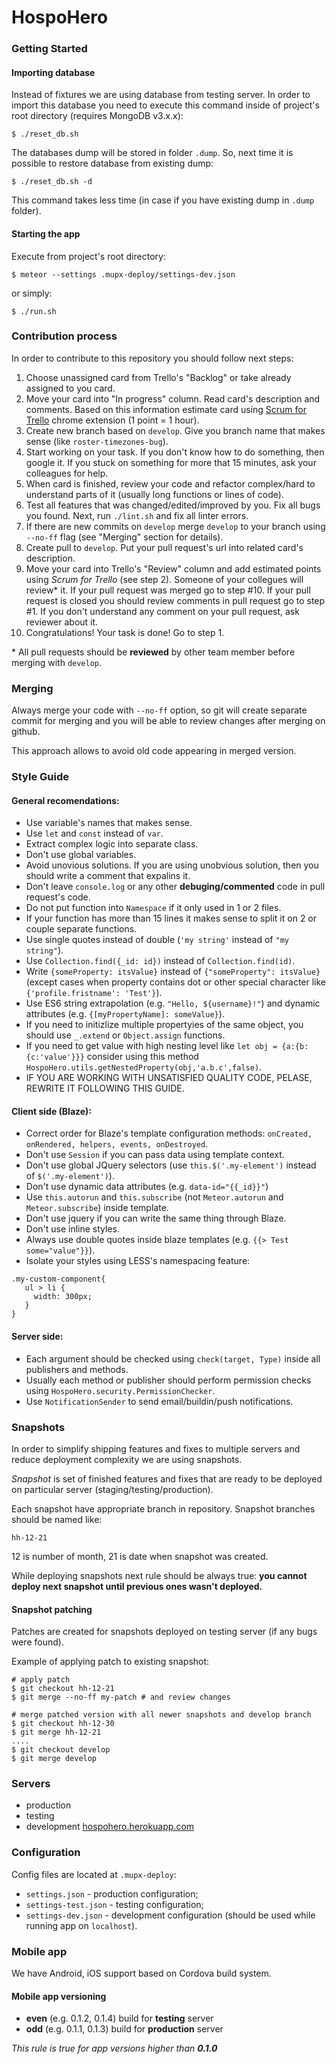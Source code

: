 # HospoHero

### Getting Started
#### Importing database

Instead of fixtures we are using database from testing server. In order to import this database you need to execute this command inside of project's root directory (requires MongoDB v3.x.x):

```
$ ./reset_db.sh
```

The databases dump will be stored in folder `.dump`. So, next time it is possible to restore database from existing dump:

```
$ ./reset_db.sh -d
```

This command takes less time (in case if you have existing dump in `.dump` folder).

#### Starting the app

Execute from project's root directory:

```
$ meteor --settings .mupx-deploy/settings-dev.json
```

or simply:

```
$ ./run.sh
```

### Contribution process

In order to contribute to this repository you should follow next steps:

1. Choose unassigned card from Trello's "Backlog" or take already assigned to you card.
2. Move your card into "In progress" column. Read card's description and comments. Based on this information estimate card using [Scrum for Trello](https://chrome.google.com/webstore/detail/scrum-for-trello/jdbcdblgjdpmfninkoogcfpnkjmndgje?hl=en) chrome extension (1 point = 1 hour). 
3. Create new branch based on `develop`. Give you branch name that makes sense (like `roster-timezones-bug`).
4. Start working on your task. If you don't know how to do something, then google it. If you stuck on something for more that 15 minutes, ask your colleagues for help. 
5. When card is finished, review your code and refactor complex/hard to understand parts of it (usually long functions or lines of code).
6. Test all features that was changed/edited/improved by you. Fix all bugs you found. Next, run `./lint.sh` and fix all linter errors.
7. If there are new commits on `develop` merge `develop` to your branch using `--no-ff` flag (see "Merging" section for details).
8. Create pull to `develop`. Put your pull request's url into related card's description.
9. Move your card into Trello's "Review" column and add estimated points using *Scrum for Trello* (see step 2). Someone of your collegues will review\* it. If your pull request was merged go to step #10. If your pull request is closed you should review comments in pull request go to step #1. If you don't understand any comment on your pull request, ask reviewer about it.
10. Congratulations! Your task is done! Go to step 1.

\* All pull requests should be __reviewed__ by other team member before merging with `develop`.


### Merging

Always merge your code with `--no-ff` option, so git will create separate commit for merging and you will be able to review changes after merging on github.

This approach allows to avoid old code appearing in merged version.


### Style Guide

#### General recomendations: 

* Use variable's names that makes sense.
* Use `let` and `const` instead of `var`.
* Extract complex logic into separate class.
* Don't use global variables.
* Avoid unovious solutions. If you are using unobvious solution, then you should write a comment that expalins it.
* Don't leave `console.log` or any other __debuging/commented__ code in pull request's code.
* Do not put function into `Namespace` if it only used in 1 or 2 files.
* If your function has more than 15 lines it makes sense to split it on 2 or couple separate functions.
* Use single quotes instead of double (`'my string'` instead of `"my string"`).
* Use `Collection.find({_id: id})` instead of `Collection.find(id)`.
* Write `{someProperty: itsValue}` instead of `{"someProperty": itsValue}` (except cases when property contains dot or other special character like `{'profile.fristname': 'Test'}`).
* Use ES6 string extrapolation (e.g. `"Hello, ${username}!"`) and dynamic attributes (e.g. `{[myPropertyName]: someValue}`).
* If you need to initizlize multiple propertyies of the same object, you should use `_.extend` or `Object.assign` functions.
* If you need to get value with high nesting level like `let obj = {a:{b:{c:'value'}}}` consider using this method `HospoHero.utils.getNestedProperty(obj,'a.b.c',false)`. 
* IF YOU ARE WORKING WITH UNSATISFIED QUALITY CODE, PELASE, REWRITE IT FOLLOWING THIS GUIDE.

#### Client side (Blaze):

* Correct order for Blaze's template configuration methods: `onCreated, onRendered, helpers, events, onDestroyed`.
* Don't use `Session` if you can pass data using template context.
* Don't use global JQuery selectors (use `this.$('.my-element')` instead of `$('.my-element')`).
* Don't use dynamic data attributes (e.g. `data-id="{{_id}}"`)
* Use `this.autorun` and `this.subscribe` (not `Meteor.autorun` and `Meteor.subscribe`) inside template.
* Don't use jquery if you can write the same thing through Blaze.
* Don't use inline styles.
* Always use double quotes inside blaze templates (e.g. `{{> Test some="value"}}`).
* Isolate your styles using LESS's namespacing feature:

```
.my-custom-component{
   ul > li {
     width: 300px;
   }
}
```

#### Server side:

* Each argument should be checked using `check(target, Type)` inside all publishers and methods.
* Usually each method or publisher should perform permission checks using `HospoHero.security.PermissionChecker`.
* Use `NotificationSender` to send email/buildin/push notifications.


### Snapshots

In order to simplify shipping features and fixes to multiple servers and reduce deployment complexity we are using snapshots.

*Snapshot* is set of finished features and fixes that are ready to be deployed on particular server (staging/testing/production).

Each snapshot have appropriate branch in repository. Snapshot branches should be named like:

```
hh-12-21
```

12 is number of month, 21 is date when snapshot was created.

While deploying snapshots next rule should be always true: __you cannot deploy next snapshot until previous ones wasn't deployed.__

#### Snapshot patching

Patches are created for snapshots deployed on testing server (if any bugs were found).

Example of applying patch to existing snapshot:

```
# apply patch
$ git checkout hh-12-21
$ git merge --no-ff my-patch # and review changes

# merge patched version with all newer snapshots and develop branch
$ git checkout hh-12-30
$ git merge hh-12-21
....
$ git checkout develop
$ git merge develop
```

### Servers

* production
* testing
* development [hospohero.herokuapp.com](https://hospohero.herokuapp.com)

### Configuration

Config files are located at `.mupx-deploy`:
* `settings.json` - production configuration;
* `settings-test.json` - testing configuration;
* `settings-dev.json` - development configuration (should be used while running app on `localhost`).


### Mobile app

We have Android, iOS support based on Cordova build system. 

#### Mobile app versioning

* __even__ (e.g. 0.1.2, 0.1.4) build for __testing__ server
* __odd__ (e.g. 0.1.1, 0.1.3) build for __production__ server

*This rule is true for app versions higher than __0.1.0__*
